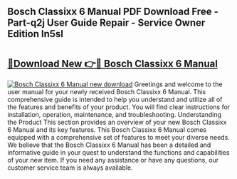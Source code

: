 ## Bosch Classixx 6 Manual PDF Download Free - Part-q2j User Guide Repair - Service Owner Edition ln5sl

# <h2><a href="http://cf25317.oget.top/?id=Bosch+Classixx+6+Manual">🔗Download New 👉🔴 Bosch Classixx 6 Manual</a></h2>

[![Bosch Classixx 6 Manual new download](https://i.imgur.com/5g1atiW.png)](http://cf25317.oget.top/?id=Bosch+Classixx+6+Manual)
Greetings and welcome to the user manual for your newly received Bosch Classixx 6 Manual. This comprehensive guide is intended to help you understand and utilize all of the features and benefits of your product. You will find clear instructions for installation, operation, maintenance, and troubleshooting. Understanding the Product This section provides an overview of your new Bosch Classixx 6 Manual and its key features. This Bosch Classixx 6 Manual comes equipped with a comprehensive set of features to meet your diverse needs. We believe that the Bosch Classixx 6 Manual has been a detailed and informative guide in your quest to understand the functions and capabilities of your new item. If you need any assistance or have any questions, our customer service team is always available.
